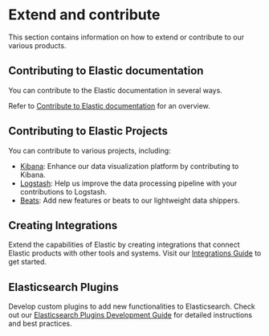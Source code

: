 # Extend and contribute

This section contains information on how to extend or contribute to our various products.

## Contributing to Elastic documentation

You can contribute to the Elastic documentation in several ways.

Refer to [Contribute to Elastic documentation](./contribute/index.md) for an overview.

## Contributing to Elastic Projects

You can contribute to various projects, including:

- [Kibana](kibana://extend/index.md): Enhance our data visualization platform by contributing to Kibana.
- [Logstash](logstash://extend/index.md): Help us improve the data processing pipeline with your contributions to Logstash.
- [Beats](beats://extend/index.md): Add new features or beats to our lightweight data shippers.

## Creating Integrations

Extend the capabilities of Elastic by creating integrations that connect Elastic products with other tools and systems. Visit our [Integrations Guide](integrations://extend/index.md) to get started.

## Elasticsearch Plugins

Develop custom plugins to add new functionalities to Elasticsearch. Check out our [Elasticsearch Plugins Development Guide](elasticsearch://extend/index.md) for detailed instructions and best practices.

